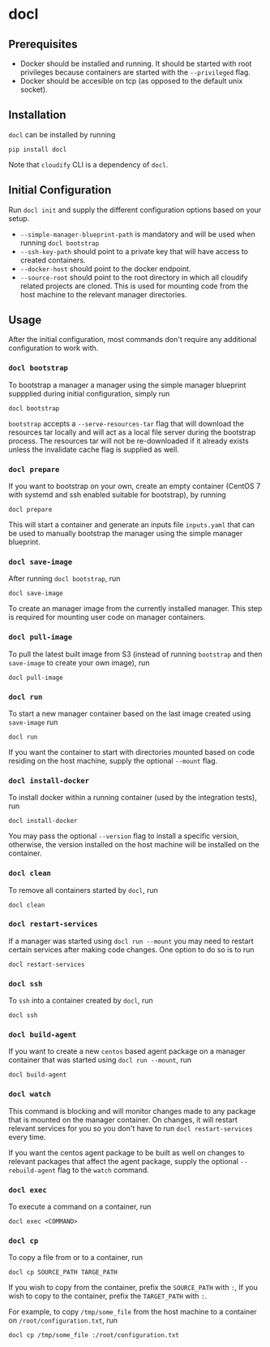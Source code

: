 # docl

## Prerequisites
* Docker should be installed and running. It should be started with root privileges because containers are started with the `--privileged` flag.
* Docker should be accesible on tcp (as opposed to the default unix socket).

## Installation
`docl` can be installed by running 

```
pip install docl
```

Note that `cloudify` CLI is a dependency of `docl`.

## Initial Configuration

Run `docl init` and supply the different configuration options based on your setup.
* `--simple-manager-blueprint-path` is mandatory and will be used when running `docl bootstrap`
* `--ssh-key-path` should point to a private key that will have access to created containers.
* `--docker-host` should point to the docker endpoint.
* `--source-root` should point to the root directory in which all cloudify related projects are cloned. This is used for mounting code
  from the host machine to the relevant manager directories.

## Usage

After the initial configuration, most commands don't require any additional configuration to work with.

### `docl bootstrap`
To bootstrap a manager a manager using the simple manager blueprint suppplied during initial configuration, simply run


```
docl bootstrap
```

`bootstrap` accepts a `--serve-resources-tar` flag that will download the resources tar locally and will act as a local file server during the bootstrap process. The resources tar will not be re-downloaded if it already exists unless the invalidate cache flag is supplied as well.

### `docl prepare`
If you want to bootstrap on your own, create an empty container (CentOS 7 with systemd and ssh enabled suitable for bootstrap), by 
running

```
docl prepare
```

This will start a container and generate an inputs file `inputs.yaml` that can be used to manually bootstrap the manager using the simple manager blueprint.

### `docl save-image`

After running `docl bootstrap`, run

```
docl save-image
```

To create an manager image from the currently installed manager. This step is required for mounting user code on manager containers.


### `docl pull-image`

To pull the latest built image from S3 (instead of running `bootstrap` and then `save-image` to create your own image), run

```
docl pull-image
```


### `docl run`

To start a new manager container based on the last image created using `save-image` run

```
docl run
```

If you want the container to start with directories mounted based on code residing on the host machine, supply the optional `--mount`
flag.

### `docl install-docker`

To install docker within a running container (used by the integration tests), run

```
docl install-docker
```

You may pass the optional `--version` flag to install a specific version, otherwise, the version installed on the host machine
will be installed on the container.

### `docl clean`

To remove all containers started by `docl`, run

```
docl clean
```

### `docl restart-services`
If a manager was started using `docl run --mount` you may need to restart certain services after making code changes. One option to do so is to run

```
docl restart-services
```

### `docl ssh`
To `ssh` into a container created by `docl`, run 

```
docl ssh
```

### `docl build-agent`
If you want to create a new `centos` based agent package on a manager container that was started using `docl run --mount`, run

```
docl build-agent
```

### `docl watch`
This command is blocking and will monitor changes made to any package that is mounted on the manager container. On changes, it will
restart relevant services for you so you don't have to run `docl restart-services` every time.

If you want the centos agent package to be built as well on changes to relevant packages that affect the agent package, supply the 
optional `--rebuild-agent` flag to the `watch` command.

### `docl exec`
To execute a command on a container, run

```
docl exec <COMMAND>
```

### `docl cp`
To copy a file from or to a container, run 

```
docl cp SOURCE_PATH TARGE_PATH
```
If you wish to copy from the container, prefix the `SOURCE_PATH` with `:`, If you wish to copy to the container, prefix the `TARGET_PATH` with `:`.

For example, to copy `/tmp/some_file` from the host machine to a container on `/root/configuration.txt`, run

```
docl cp /tmp/some_file :/root/configuration.txt
```
